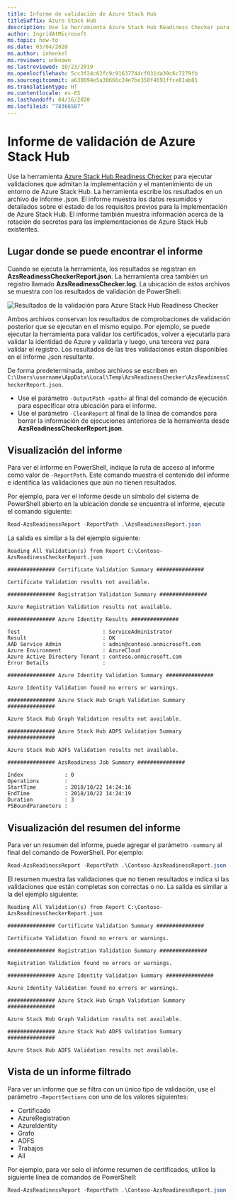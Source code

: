 ```yaml
---
title: Informe de validación de Azure Stack Hub
titleSuffix: Azure Stack Hub
description: Use la herramienta Azure Stack Hub Readiness Checker para generar un informe de validación.
author: IngridAtMicrosoft
ms.topic: how-to
ms.date: 03/04/2020
ms.author: inhenkel
ms.reviewer: unknown
ms.lastreviewed: 10/23/2019
ms.openlocfilehash: 5cc3f24c62fc9c91637744cf031da39c6c7279fb
ms.sourcegitcommit: a630894e5a38666c24e7be350f4691ffce81ab81
ms.translationtype: HT
ms.contentlocale: es-ES
ms.lasthandoff: 04/16/2020
ms.locfileid: "78366507"
---
```

# <a name="azure-stack-hub-validation-report"></a>Informe de validación de Azure Stack Hub

Use la herramienta [Azure Stack Hub Readiness Checker](https://www.powershellgallery.com/packages/Microsoft.AzureStack.ReadinessChecker/1.2002.1111.69) para ejecutar validaciones que admitan la implementación y el mantenimiento de un entorno de Azure Stack Hub. La herramienta escribe los resultados en un archivo de informe .json. El informe muestra los datos resumidos y detallados sobre el estado de los requisitos previos para la implementación de Azure Stack Hub. El informe también muestra información acerca de la rotación de secretos para las implementaciones de Azure Stack Hub existentes.  

## <a name="where-to-find-the-report"></a>Lugar donde se puede encontrar el informe

Cuando se ejecuta la herramienta, los resultados se registran en **AzsReadinessCheckerReport.json**. La herramienta crea también un registro llamado **AzsReadinessChecker.log**. La ubicación de estos archivos se muestra con los resultados de validación de PowerShell:

![Resultados de la validación para Azure Stack Hub Readiness Checker](./media/azure-stack-validation-report/validation.png)

Ambos archivos conservan los resultados de comprobaciones de validación posterior que se ejecutan en el mismo equipo. Por ejemplo, se puede ejecutar la herramienta para validar los certificados, volver a ejecutarla para validar la identidad de Azure y validarla y luego, una tercera vez para validar el registro. Los resultados de las tres validaciones están disponibles en el informe .json resultante.  

De forma predeterminada, ambos archivos se escriben en `C:\Users\username\AppData\Local\Temp\AzsReadinessChecker\AzsReadinessCheckerReport.json`.  

- Use el parámetro `-OutputPath <path>` al final del comando de ejecución para especificar otra ubicación para el informe.
- Use el parámetro `-CleanReport` al final de la línea de comandos para borrar la información de ejecuciones anteriores de la herramienta desde **AzsReadinessCheckerReport.json**.

## <a name="view-the-report"></a>Visualización del informe

Para ver el informe en PowerShell, indique la ruta de acceso al informe como valor de `-ReportPath`. Este comando muestra el contenido del informe e identifica las validaciones que aún no tienen resultados.

Por ejemplo, para ver el informe desde un símbolo del sistema de PowerShell abierto en la ubicación donde se encuentra el informe, ejecute el comando siguiente:

```powershell
Read-AzsReadinessReport -ReportPath .\AzsReadinessReport.json
```

La salida es similar a la del ejemplo siguiente:

```shell
Reading All Validation(s) from Report C:\Contoso-AzsReadinessCheckerReport.json

############### Certificate Validation Summary ###############

Certificate Validation results not available.

############### Registration Validation Summary ###############

Azure Registration Validation results not available.

############### Azure Identity Results ###############

Test                          : ServiceAdministrator
Result                        : OK
AAD Service Admin             : admin@contoso.onmicrosoft.com
Azure Environment             : AzureCloud
Azure Active Directory Tenant : contoso.onmicrosoft.com
Error Details                 : 

############### Azure Identity Validation Summary ###############

Azure Identity Validation found no errors or warnings.

############### Azure Stack Hub Graph Validation Summary ###############

Azure Stack Hub Graph Validation results not available.

############### Azure Stack Hub ADFS Validation Summary ###############

Azure Stack Hub ADFS Validation results not available.

############### AzsReadiness Job Summary ###############

Index             : 0
Operations        : 
StartTime         : 2018/10/22 14:24:16
EndTime           : 2018/10/22 14:24:19
Duration          : 3
PSBoundParameters :
```

## <a name="view-the-report-summary"></a>Visualización del resumen del informe

Para ver un resumen del informe, puede agregar el parámetro `-summary` al final del comando de PowerShell. Por ejemplo:

```powershell
Read-AzsReadinessReport -ReportPath .\Contoso-AzsReadinessReport.json -summary
```

El resumen muestra las validaciones que no tienen resultados e indica si las validaciones que están completas son correctas o no. La salida es similar a la del ejemplo siguiente:

```shell
Reading All Validation(s) from Report C:\Contoso-AzsReadinessCheckerReport.json

############### Certificate Validation Summary ###############

Certificate Validation found no errors or warnings.

############### Registration Validation Summary ###############

Registration Validation found no errors or warnings.

############### Azure Identity Validation Summary ###############

Azure Identity Validation found no errors or warnings.

############### Azure Stack Hub Graph Validation Summary ###############

Azure Stack Hub Graph Validation results not available.

############### Azure Stack Hub ADFS Validation Summary ###############

Azure Stack Hub ADFS Validation results not available.
```

## <a name="view-a-filtered-report"></a>Vista de un informe filtrado

Para ver un informe que se filtra con un único tipo de validación, use el parámetro `-ReportSections` con uno de los valores siguientes:

- Certificado
- AzureRegistration
- AzureIdentity
- Grafo
- ADFS
- Trabajos
- All  

Por ejemplo, para ver solo el informe resumen de certificados, utilice la siguiente línea de comandos de PowerShell:

```powershell
Read-AzsReadinessReport -ReportPath .\Contoso-AzsReadinessReport.json -ReportSections Certificate - Summary
```
